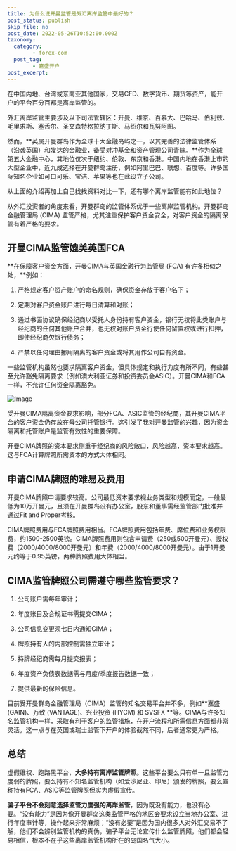 ```yaml
---
title: 为什么说开曼监管是外汇离岸监管中最好的？
post_status: publish
skip_file: no
post_date: 2022-05-26T10:52:00.000Z
taxonomy:
  category:
        - forex-com
  post_tag:
        - 嘉盛开户
post_excerpt: 
---
```

在中国内地、台湾或东南亚其他国家，交易CFD、数字货币、期货等资产，能开户的平台百分百都是离岸监管的。

外汇离岸监管主要涉及以下司法管辖区：开曼、维京、百慕大、巴哈马、伯利兹、毛里求斯、塞舌尔、圣文森特格拉纳丁斯、马绍尔和瓦努阿图。

然而，**英属开曼群岛作为全球十大金融岛屿之一，以其完善的法律监管体系（沿袭英国）和发达的金融业，备受对冲基金和资产管理公司青睐。**作为全球第五大金融中心，其地位仅次于纽约、伦敦、东京和香港。中国内地在香港上市的大型企业中，近九成选择在开曼群岛注册，例如阿里巴巴、联想、百度等。许多国际知名企业如可口可乐、宝洁、苹果等也在此设立子公司。

从上面的介绍再加上自己找找资料对比一下，还有哪个离岸监管能有如此地位？

从外汇投资者的角度来看，开曼群岛的监管体系优于一些离岸监管机构。开曼群岛金融管理局 (CIMA) 监管严格，尤其注重保护客户资金安全，对客户资金的隔离保管有着严格的要求。

## 开曼CIMA监管媲美英国FCA

**在保障客户资金方面，开曼CIMA与英国金融行为监管局 (FCA) 有许多相似之处，**例如：

1. 严格规定客户资产账户的命名规则，确保资金存放于客户名下；

1. 定期对客户资金账户进行每日清算和对账；

1. 通过书面协议确保经纪商以受托人身份持有客户资金，银行无权将此类账户与经纪商的任何其他账户合并，也无权对账户资金行使任何留置权或进行扣押，即使经纪商欠银行债务；

1. 严禁以任何理由挪用隔离的客户资金或将其用作公司自有资金。

一些监管机构虽然也要求隔离客户资金，但具体规定和执行力度有所不同，有些甚至允许豁免隔离要求（例如澳大利亚证券和投资委员会ASIC）。开曼CIMA和FCA一样，不允许任何资金隔离豁免。

![Image](https://prod-files-secure.s3.us-west-2.amazonaws.com/39ed1227-6d7d-4570-be36-9ccd4a2c4241/bd849744-3fcb-4a37-8312-357962c8f065/image.png?X-Amz-Algorithm=AWS4-HMAC-SHA256&X-Amz-Content-Sha256=UNSIGNED-PAYLOAD&X-Amz-Credential=ASIAZI2LB466X55UQNAD%2F20250909%2Fus-west-2%2Fs3%2Faws4_request&X-Amz-Date=20250909T221343Z&X-Amz-Expires=3600&X-Amz-Security-Token=IQoJb3JpZ2luX2VjEHYaCXVzLXdlc3QtMiJHMEUCIHee%2B3EU73qo2Uhi5KAJ5GNfF7UVpUycU2oZWmQ7s5WcAiEAwXowgI8WAaFD6%2FbChcczaWaqkfpx7gPZFCdZQSRjDosqiAQI3%2F%2F%2F%2F%2F%2F%2F%2F%2F%2F%2FARAAGgw2Mzc0MjMxODM4MDUiDN6K48HOD0tSmJ5%2BGSrcA9EETdlaRwhRw2PjdepAnfOnmPoZeh56%2FAwqByxcNqIXOf0Mw1%2BM0x4opfeFAW1FV6W8cl10%2FVYMgxxr11AZYtZQA6bJTDcyABYUxVzfVRQyLLo4O7NtjIdjleF%2FXLjBQnKlamF39JIVEGC9d4wZIdIj7RCb7cdkm7Odd1Ecm2N6Npz4RElWVudlbJUiMgPtHoKW931ntLAUcEVnlPitM4dDFU48%2F72x%2Bs12ZV8aqQ3gnkelLdNLgbO2h%2BT0fQKQypksEqo0nW9Vcn558K04FggGDnrLAeU%2Fj%2B8uhV3OEY0KI3jE7FKbhFmkDtOL7nom6BVQpLZ7T8W8P%2FaNTAVzcLDrBrU1Tg%2B9YB1zeACTRs6758v8tJY9T5DudxH3hZNfa7XjaAkYq%2F9SDA1kEZ9E2iYPeZMpG2QuzyIWqzrvwcaWQIII5uiQeHj2d0y6%2FGBAJ0T%2FLHokVq1FwwBfCjEPjMMe2jRIeLMVXA%2BMSP6D%2BWxK20cutB%2BqDByOmvHjO5Ec%2B1oicbGlAen%2Fps%2BWcSpPuFs0ulVfHLJxa1iaDuwF%2Fn7rPCAoRWAvDUpcj4b%2BpEGLOVzTw9Su2gQrIS6A5O8p%2FirpZ%2B4r9Jfof7aPruCjhQNLhxahewNCHgWBdHzQMOrAgsYGOqUBbrGggiKP4VREkJauZ6o%2FzoY8SHH32EPaNlN7a2qVUp72Y3wwC8C%2BUYr2NFba0AhWgo1LNlpJk8YCn%2BAG9u5H%2FHm1GW7%2FalA4keGF5Rqaky2FRhWhb%2FQRygd84pjRyEt58Ab20%2BdUxMZfUpYdYWQolkcD6aHd9%2F%2F55YldtLhyf%2FE7IvcfwCJij2PtNTb1OymES3vnh%2FlTUqliDS%2FQ5IzifGYa6cYe&X-Amz-Signature=047edf879f1828cb54c2871550ec562698f0d73968bb494a6e14d524b1fa1c78&X-Amz-SignedHeaders=host&x-amz-checksum-mode=ENABLED&x-id=GetObject)

受开曼CIMA隔离资金要求影响，部分FCA、ASIC监管的经纪商，其开曼CIMA平台的客户资金仍存放在母公司托管银行。这引发了我对开曼监管的兴趣，因为资金隔离和托管账户是监管有效性的重要保障。

开曼CIMA牌照的资本要求侧重于经纪商的风险敞口，风险越高，资本要求越高。这与FCA计算牌照所需资本的方式大体相同。

## **申请CIMA牌照的难易及费用**

开曼CIMA牌照申请要求较高。公司最低资本要求视业务类型和规模而定，一般最低为10万开曼元，且须在开曼群岛设有办公室，股东和董事需经监管部门批准并通过Fit and Proper考核。

CIMA牌照费用与FCA牌照费用相当。FCA牌照费用包括年费、席位费和业务权限费，约1500-2500英镑。CIMA牌照费用则包含申请费（250或500开曼元）、授权费（2000/4000/8000开曼元）和年费（2000/4000/8000开曼元）。由于1开曼元约等于0.95英镑，两种牌照费用大体相当。

## CIMA监管牌照公司需遵守哪些监管要求？

1. 公司账户需每年审计；

1. 年度账目及合规证书需提交CIMA；

1. 公司信息变更须七日内通知CIMA；

1. 牌照持有人的内部控制需独立审计；

1. 持牌经纪商需每月提交报表；

1. 年度资产负债表数据需与月度/季度报告数据一致；

1. 提供最新的保险信息。

目前受开曼群岛金融管理局（CIMA）监管的知名交易平台并不多，例如**嘉盛 (GAIN)、万致 (VANTAGE)、兴业投资 (HYCM) 和 SVSFX **等。CIMA与许多知名监管机构一样，采取有利于客户的监管措施，在开户流程和所需信息方面都非常灵活。这一点与在英国或瑞士监管下开户的体验截然不同，后者通常更为严格。

## 总结

虚假维权、跑路黑平台，**大多持有离岸监管牌照**。这些平台要么只有单一且监管力度弱的牌照，要么持有不知名监管机构（如爱沙尼亚、印尼）颁发的牌照，要么宣称持有FCA、ASIC等监管牌照但实为虚假宣传。

**骗子平台不会刻意选择监管力度强的离岸监管**，因为既没有能力，也没有必要。“没有能力”是因为像开曼群岛这类监管严格的地区会要求设立当地办公室、进行年度审计等，操作起来非常麻烦；“没有必要”是因为国内很多人对外汇交易不了解，他们不会辨别监管机构的真伪，骗子平台无论宣传什么监管牌照，他们都会轻易相信，根本不在乎这些离岸监管机构所在的岛国名气大小。
